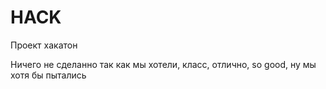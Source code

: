 # HACK
Проект хакатон

Ничего не сделанно так как мы хотели, класс, отлично, so good, ну мы хотя бы пытались


